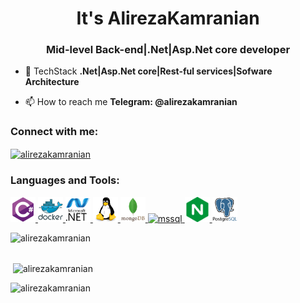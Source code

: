 <h1 align="center">It's AlirezaKamranian</h1>
<h3 align="center">Mid-level Back-end|.Net|Asp.Net core developer</h3>

- 💬 TechStack **.Net|Asp.Net core|Rest-ful services|Sofware Architecture**

- 📫 How to reach me **Telegram: @alirezakamranian**

<h3 align="left">Connect with me:</h3>
<p align="left">
<a href="https://linkedin.com/in/alirezakamranian" target="blank"><img align="center" src="https://raw.githubusercontent.com/rahuldkjain/github-profile-readme-generator/master/src/images/icons/Social/linked-in-alt.svg" alt="alirezakamranian" height="30" width="40" /></a>
</p>

<h3 align="left">Languages and Tools:</h3>
<p align="left"> <a href="https://www.w3schools.com/cs/" target="_blank" rel="noreferrer"> <img src="https://raw.githubusercontent.com/devicons/devicon/master/icons/csharp/csharp-original.svg" alt="csharp" width="40" height="40"/> </a> <a href="https://www.docker.com/" target="_blank" rel="noreferrer"> <img src="https://raw.githubusercontent.com/devicons/devicon/master/icons/docker/docker-original-wordmark.svg" alt="docker" width="40" height="40"/> </a> <a href="https://dotnet.microsoft.com/" target="_blank" rel="noreferrer"> <img src="https://raw.githubusercontent.com/devicons/devicon/master/icons/dot-net/dot-net-original-wordmark.svg" alt="dotnet" width="40" height="40"/> </a> <a href="https://www.linux.org/" target="_blank" rel="noreferrer"> <img src="https://raw.githubusercontent.com/devicons/devicon/master/icons/linux/linux-original.svg" alt="linux" width="40" height="40"/> </a> <a href="https://www.mongodb.com/" target="_blank" rel="noreferrer"> <img src="https://raw.githubusercontent.com/devicons/devicon/master/icons/mongodb/mongodb-original-wordmark.svg" alt="mongodb" width="40" height="40"/> </a> <a href="https://www.microsoft.com/en-us/sql-server" target="_blank" rel="noreferrer"> <img src="https://www.svgrepo.com/show/303229/microsoft-sql-server-logo.svg" alt="mssql" width="40" height="40"/> </a> <a href="https://www.nginx.com" target="_blank" rel="noreferrer"> <img src="https://raw.githubusercontent.com/devicons/devicon/master/icons/nginx/nginx-original.svg" alt="nginx" width="40" height="40"/> </a> <a href="https://www.postgresql.org" target="_blank" rel="noreferrer"> <img src="https://raw.githubusercontent.com/devicons/devicon/master/icons/postgresql/postgresql-original-wordmark.svg" alt="postgresql" width="40" height="40"/> </a> </p>

<p><img align="left" src="https://github-readme-stats.vercel.app/api/top-langs?username=alirezakamranian&show_icons=true&locale=en&layout=compact" alt="alirezakamranian" /></p>
</br></br>
<p>&nbsp;<img align="center" src="https://github-readme-stats.vercel.app/api?username=alirezakamranian&show_icons=true&locale=en&theme=ambient_gradient" alt="alirezakamranian" /></p>

<p align="left"> <img src="https://komarev.com/ghpvc/?username=alirezakamranian&label=Profile%20views&color=0e75b6&style=flat" alt="alirezakamranian" /> </p>
